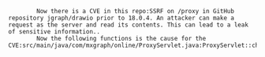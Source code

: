
            Now there is a CVE in this repo:SSRF on /proxy in GitHub repository jgraph/drawio prior to 18.0.4. An attacker can make a request as the server and read its contents. This can lead to a leak of sensitive information..
            Now the following functions is the cause for the CVE:src/main/java/com/mxgraph/online/ProxyServlet.java:ProxyServlet::checkUrlParameter();src/main/java/com/mxgraph/online/ProxyServlet.java:ProxyServlet::checkUrlParameter();
            